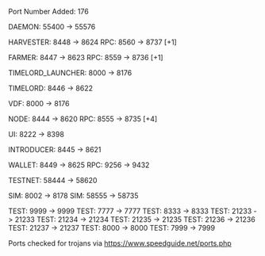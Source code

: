 Port Number Added: 176

DAEMON: 55400 -> 55576

HARVESTER: 8448 -> 8624
RPC: 8560 ->  8737 [+1]

FARMER: 8447 -> 8623
RPC: 8559 -> 8736 [+1]

TIMELORD_LAUNCHER: 8000 -> 8176

TIMELORD: 8446 -> 8622

VDF: 8000 -> 8176

NODE: 8444 -> 8620
RPC: 8555 -> 8735 [+4]

UI: 8222 -> 8398

INTRODUCER: 8445 -> 8621

WALLET: 8449 -> 8625
RPC: 9256 -> 9432

TESTNET: 58444 -> 58620

SIM: 8002 -> 8178
SIM: 58555 -> 58735

TEST: 9999 -> 9999
TEST: 7777 -> 7777
TEST: 8333 -> 8333
TEST: 21233 -> 21233
TEST: 21234 -> 21234
TEST: 21235 -> 21235
TEST: 21236 -> 21236
TEST: 21237 -> 21237
TEST: 8000 -> 8000
TEST: 7999 -> 7999


Ports checked for trojans via https://www.speedguide.net/ports.php
